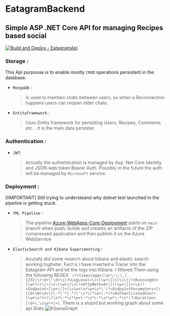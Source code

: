 # EatagramBackend

## Simple ASP .NET Core API for managing Recipes based social

[![Build and Deploy - EatagramApi](https://github.com/GabrieleToffanin/EatAGram/actions/workflows/azure-webapps-dotnet-core.yml/badge.svg)](https://github.com/GabrieleToffanin/EatAGram/actions/workflows/azure-webapps-dotnet-core.yml)

### Storage :

This Api purpouse is to enable mostly `CRUD` operations persistent in the database.

- `MongoDB` :
  > Is used to maintain chats between users, so when a Reconnection happens users can reopen older chats.
- `EntityFramework` :
  > Uses Entity framework for persisting Users, Recipes, Comments etc... it is the main data persister.

### Authentication :

- `JWT`:
  > Actually the authentication is managed by Asp .Net Core Identity and JSON web token Bearer Auth. Possibly in the future the auth will be managed by `Microsoft` service.

### Deployment :

[!IMPORTANT] Still trying to understeand why dotnet test launched in the pipeline is getting stuck.

- `YML Pipeline` :
  > The pipeline [Azure-WebApps-Core-Deployment](.github/workflows/azure-webapps-dotnet-core.yml) starts on `main` branch when push, builds and creates an artifacts of the ZIP compressed application and then publish it on the Azure WebService

- `ElasticSearch and Kibana Experimenting` :
  >Acutally did some reserch about kibana and elastic search working togheter. Fact is i have inserted a Tracer into the Eatagram API and let the logs into Kibana. I filtered Them using the following REGEX ```
  (?<timestamp>[\d+\-\:\.].{23})\+\d+\:\d+\s(?<LogLevel>\[+[\w+\]]+)\s\((?<RunningOn>[\w+]+)\|\)\s\(\w+\)\s(?<HttpMethod>\[+[\w+\]]+)\s(?<Endpoint>[\w+\/]+)\s\w+\s+\w+\s*\'(?<EndpointParameters>[\{\D+\W+\d+\}\-*\'*].*)\'\s*\(*\w+\:*(?<AuthenticatedUser>[\w+\s*]+)\)\s*\-*\s*\w+\:*\s*\-*\s*\w*\:*\s*(?<Duration>[\d+\.\s\w*+]+)```.
  There is a stupid but working graph about some api Stats
  ![KibanaGraph](https://C:\Users\Gabri\Desktop\EatAGram\screenshots\KibanaGraphs.png)
